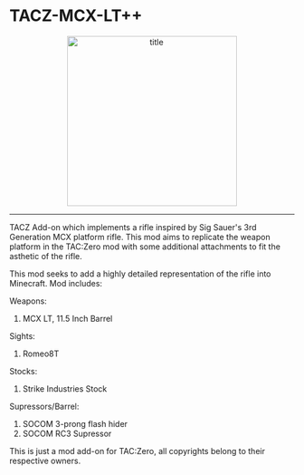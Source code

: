 # TACZ-MCX-LT++
<p align="center">
    <img width="300" src="https://s2.loli.net/2024/04/30/NJrstR1QzpoLyIT.png" alt="title">
</p>
<hr>

TACZ Add-on which implements a rifle inspired by Sig Sauer's 3rd Generation MCX platform rifle. 
This mod aims to replicate the weapon platform in the TAC:Zero mod with some additional attachments
to fit the asthetic of the rifle.

This mod seeks to add a highly detailed representation of the rifle into Minecraft.
Mod includes: 

Weapons: 
1. MCX LT, 11.5 Inch Barrel

Sights: 
1. Romeo8T

Stocks:
1. Strike Industries Stock

Supressors/Barrel: 
1. SOCOM 3-prong flash hider
2. SOCOM RC3 Supressor

This is just a mod add-on for TAC:Zero, all copyrights belong to their respective owners. 
